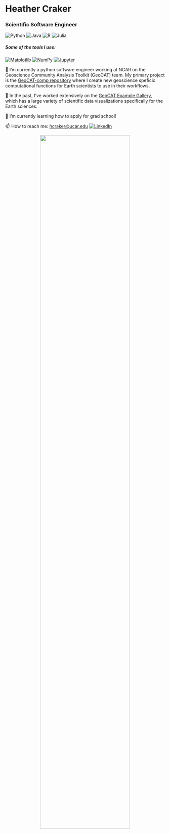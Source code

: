 # Heather Craker

### Scientific Software Engineer

<!--
**hCraker/hCraker** is a ✨ _special_ ✨ repository because its `README.md` (this file) appears on your GitHub profile.

Here are some ideas to get you started:

- 🔭 I’m currently working on ...
- 🌱 I’m currently learning ...
- 👯 I’m looking to collaborate on ...
- 🤔 I’m looking for help with ...
- 💬 Ask me about ...
- 📫 How to reach me: ...
- 😄 Pronouns: ...
- ⚡ Fun fact: ...
-->

![Python](https://img.shields.io/badge/python-3670A0?style=for-the-badge&logo=python&logoColor=ffdd54) ![Java](https://img.shields.io/badge/java-%23ED8B00.svg?style=for-the-badge&logo=java&logoColor=white)  ![R](https://img.shields.io/badge/r-%23276DC3.svg?style=for-the-badge&logo=r&logoColor=white)  ![Julia](https://img.shields.io/badge/-Julia-9558B2?style=for-the-badge&logo=julia&logoColor=white)

##### Some of the tools I use:
[![Matplotlib](https://img.shields.io/badge/Matplotlib-%23ffffff.svg?style=for-the-badge&logo=Matplotlib&logoColor=black)](https://matplotlib.org/) [![NumPy](https://img.shields.io/badge/numpy-%23013243.svg?style=for-the-badge&logo=numpy&logoColor=white)](https://numpy.org/) [![Jupyter](https://img.shields.io/badge/-Jupyter-white?style=for-the-badge&logo=jupyter)](https://jupyter.org/try)




:telescope: I’m currently a python software engineer working at NCAR on the Geoscience Community Analysis Toolkit (GeoCAT) team. My primary project is the [GeoCAT-comp repository](https://github.com/NCAR/geocat-comp) where I create new geoscience speficic computational functions for Earth scientists to use in their workflows.

:sauropod: In the past, I've worked extensively on the [GeoCAT Example Gallery](https://geocat-examples.readthedocs.io/en/latest/index.html), which has a large variety of scientific data visualizations specifically for the Earth sciences. 

:seedling: I’m currently learning how to apply for grad school!

:mailbox: How to reach me: hcraker@ucar.edu [![LinkedIn](https://img.shields.io/badge/linkedin-%230077B5.svg?style=for-the-badge&logo=linkedin&logoColor=white)](https://www.linkedin.com/in/heather-craker-91a11b266/)

<p align="center">
   <img width="75%" src="https://github-readme-streak-stats.herokuapp.com/?user=hCraker&theme=material-palenight" />   
</p>
